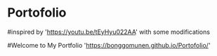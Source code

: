 # Portofolio 
#inspired by 'https://youtu.be/tEyHyu022AA' with some modifications

#Welcome to My Portfolio 'https://bonggomunen.github.io/Portofolio/'

